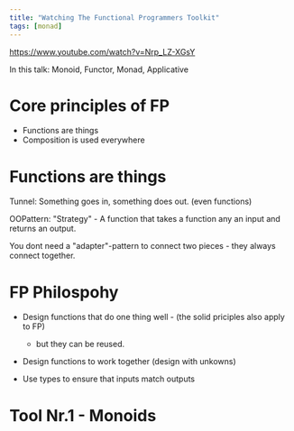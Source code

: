 ```yaml
---
title: "Watching The Functional Programmers Toolkit"
tags: [monad]
---
```

https://www.youtube.com/watch?v=Nrp_LZ-XGsY

In this talk: Monoid, Functor, Monad, Applicative

# Core principles of FP

* Functions are things
* Composition is used everywhere

# Functions are things

Tunnel: Something goes in, something does out. (even functions)

OOPattern: "Strategy" - A function that takes a function any an input and returns an output.

You dont need a "adapter"-pattern to connect two pieces - they always connect together.

# FP Philospohy

* Design functions that do one thing well - (the solid priciples also apply to FP)
  * but they can be reused.
  
* Design functions to work together (design with unkowns)

* Use types to ensure that inputs match outputs

# Tool Nr.1 - Monoids

